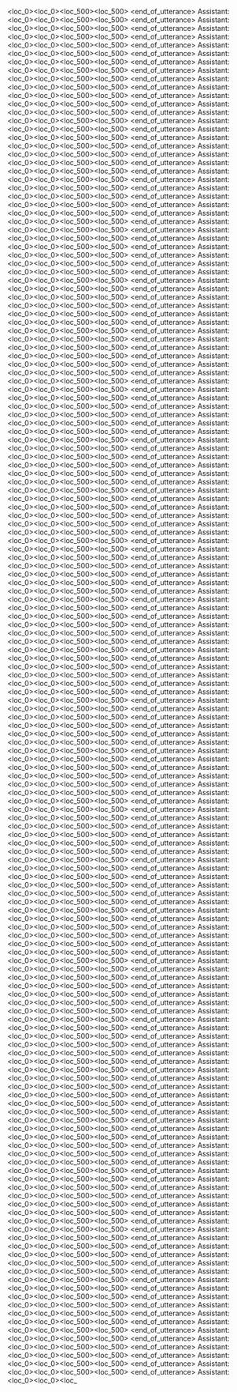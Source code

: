 <doctag><picture><loc_0><loc_0><loc_500><loc_500><other></picture>
</doctag><end_of_utterance>
Assistant: <loc_0><loc_0><loc_500><loc_500><other></picture>
</doctag><end_of_utterance>
Assistant: <loc_0><loc_0><loc_500><loc_500><other>
</doctag><end_of_utterance>
Assistant: <loc_0><loc_0><loc_500><loc_500><other>
</doctag><end_of_utterance>
Assistant: <loc_0><loc_0><loc_500><loc_500><other>
</doctag><end_of_utterance>
Assistant: <loc_0><loc_0><loc_500><loc_500><other>
</doctag><end_of_utterance>
Assistant: <loc_0><loc_0><loc_500><loc_500><other>
</doctag><end_of_utterance>
Assistant: <loc_0><loc_0><loc_500><loc_500><other>
</doctag><end_of_utterance>
Assistant: <loc_0><loc_0><loc_500><loc_500><other>
</doctag><end_of_utterance>
Assistant: <loc_0><loc_0><loc_500><loc_500><other>
<end_of_utterance>
Assistant: <loc_0><loc_0><loc_500><loc_500><other>
<end_of_utterance>
Assistant: <loc_0><loc_0><loc_500><loc_500><other>
<end_of_utterance>
Assistant: <loc_0><loc_0><loc_500><loc_500><other>
<end_of_utterance>
Assistant: <loc_0><loc_0><loc_500><loc_500><other>
<end_of_utterance>
Assistant: <loc_0><loc_0><loc_500><loc_500><other>
<end_of_utterance>
Assistant: <loc_0><loc_0><loc_500><loc_500><other>
<end_of_utterance>
Assistant: <loc_0><loc_0><loc_500><loc_500><other>
<end_of_utterance>
Assistant: <loc_0><loc_0><loc_500><loc_500><other>
<end_of_utterance>
Assistant: <loc_0><loc_0><loc_500><loc_500><other>
<end_of_utterance>
Assistant: <loc_0><loc_0><loc_500><loc_500><other>
<end_of_utterance>
Assistant: <loc_0><loc_0><loc_500><loc_500><other>
<end_of_utterance>
Assistant: <loc_0><loc_0><loc_500><loc_500><other>
<end_of_utterance>
Assistant: <loc_0><loc_0><loc_500><loc_500><other>
<end_of_utterance>
Assistant: <loc_0><loc_0><loc_500><loc_500><other>
<end_of_utterance>
Assistant: <loc_0><loc_0><loc_500><loc_500><other>
<end_of_utterance>
Assistant: <loc_0><loc_0><loc_500><loc_500><other>
<end_of_utterance>
Assistant: <loc_0><loc_0><loc_500><loc_500><other>
<end_of_utterance>
Assistant: <loc_0><loc_0><loc_500><loc_500><other>
<end_of_utterance>
Assistant: <loc_0><loc_0><loc_500><loc_500><other>
<end_of_utterance>
Assistant: <loc_0><loc_0><loc_500><loc_500><other>
<end_of_utterance>
Assistant: <loc_0><loc_0><loc_500><loc_500><other>
<end_of_utterance>
Assistant: <loc_0><loc_0><loc_500><loc_500><other>
<end_of_utterance>
Assistant: <loc_0><loc_0><loc_500><loc_500><other>
<end_of_utterance>
Assistant: <loc_0><loc_0><loc_500><loc_500><other>
<end_of_utterance>
Assistant: <loc_0><loc_0><loc_500><loc_500><other>
<end_of_utterance>
Assistant: <loc_0><loc_0><loc_500><loc_500><other>
<end_of_utterance>
Assistant: <loc_0><loc_0><loc_500><loc_500><other>
<end_of_utterance>
Assistant: <loc_0><loc_0><loc_500><loc_500><other>
<end_of_utterance>
Assistant: <loc_0><loc_0><loc_500><loc_500><other>
<end_of_utterance>
Assistant: <loc_0><loc_0><loc_500><loc_500><other>
<end_of_utterance>
Assistant: <loc_0><loc_0><loc_500><loc_500><other>
<end_of_utterance>
Assistant: <loc_0><loc_0><loc_500><loc_500><other>
<end_of_utterance>
Assistant: <loc_0><loc_0><loc_500><loc_500><other>
<end_of_utterance>
Assistant: <loc_0><loc_0><loc_500><loc_500><other>
<end_of_utterance>
Assistant: <loc_0><loc_0><loc_500><loc_500><other>
<end_of_utterance>
Assistant: <loc_0><loc_0><loc_500><loc_500><other>
<end_of_utterance>
Assistant: <loc_0><loc_0><loc_500><loc_500><other>
<end_of_utterance>
Assistant: <loc_0><loc_0><loc_500><loc_500><other>
<end_of_utterance>
Assistant: <loc_0><loc_0><loc_500><loc_500><other>
<end_of_utterance>
Assistant: <loc_0><loc_0><loc_500><loc_500><other>
<end_of_utterance>
Assistant: <loc_0><loc_0><loc_500><loc_500><other>
<end_of_utterance>
Assistant: <loc_0><loc_0><loc_500><loc_500><other>
<end_of_utterance>
Assistant: <loc_0><loc_0><loc_500><loc_500><other>
<end_of_utterance>
Assistant: <loc_0><loc_0><loc_500><loc_500><other>
<end_of_utterance>
Assistant: <loc_0><loc_0><loc_500><loc_500><other>
<end_of_utterance>
Assistant: <loc_0><loc_0><loc_500><loc_500><other>
<end_of_utterance>
Assistant: <loc_0><loc_0><loc_500><loc_500><other>
<end_of_utterance>
Assistant: <loc_0><loc_0><loc_500><loc_500><other>
<end_of_utterance>
Assistant: <loc_0><loc_0><loc_500><loc_500><other>
<end_of_utterance>
Assistant: <loc_0><loc_0><loc_500><loc_500><other>
<end_of_utterance>
Assistant: <loc_0><loc_0><loc_500><loc_500><other>
<end_of_utterance>
Assistant: <loc_0><loc_0><loc_500><loc_500><other>
<end_of_utterance>
Assistant: <loc_0><loc_0><loc_500><loc_500><other>
<end_of_utterance>
Assistant: <loc_0><loc_0><loc_500><loc_500><other>
<end_of_utterance>
Assistant: <loc_0><loc_0><loc_500><loc_500><other>
<end_of_utterance>
Assistant: <loc_0><loc_0><loc_500><loc_500><other>
<end_of_utterance>
Assistant: <loc_0><loc_0><loc_500><loc_500><other>
<end_of_utterance>
Assistant: <loc_0><loc_0><loc_500><loc_500><other>
<end_of_utterance>
Assistant: <loc_0><loc_0><loc_500><loc_500><other>
<end_of_utterance>
Assistant: <loc_0><loc_0><loc_500><loc_500><other>
<end_of_utterance>
Assistant: <loc_0><loc_0><loc_500><loc_500><other>
<end_of_utterance>
Assistant: <loc_0><loc_0><loc_500><loc_500><other>
<end_of_utterance>
Assistant: <loc_0><loc_0><loc_500><loc_500><other>
<end_of_utterance>
Assistant: <loc_0><loc_0><loc_500><loc_500><other>
<end_of_utterance>
Assistant: <loc_0><loc_0><loc_500><loc_500><other>
<end_of_utterance>
Assistant: <loc_0><loc_0><loc_500><loc_500><other>
<end_of_utterance>
Assistant: <loc_0><loc_0><loc_500><loc_500><other>
<end_of_utterance>
Assistant: <loc_0><loc_0><loc_500><loc_500><other>
<end_of_utterance>
Assistant: <loc_0><loc_0><loc_500><loc_500><other>
<end_of_utterance>
Assistant: <loc_0><loc_0><loc_500><loc_500><other>
<end_of_utterance>
Assistant: <loc_0><loc_0><loc_500><loc_500><other>
<end_of_utterance>
Assistant: <loc_0><loc_0><loc_500><loc_500><other>
<end_of_utterance>
Assistant: <loc_0><loc_0><loc_500><loc_500><other>
<end_of_utterance>
Assistant: <loc_0><loc_0><loc_500><loc_500><other>
<end_of_utterance>
Assistant: <loc_0><loc_0><loc_500><loc_500><other>
<end_of_utterance>
Assistant: <loc_0><loc_0><loc_500><loc_500><other>
<end_of_utterance>
Assistant: <loc_0><loc_0><loc_500><loc_500><other>
<end_of_utterance>
Assistant: <loc_0><loc_0><loc_500><loc_500><other>
<end_of_utterance>
Assistant: <loc_0><loc_0><loc_500><loc_500><other>
<end_of_utterance>
Assistant: <loc_0><loc_0><loc_500><loc_500><other>
<end_of_utterance>
Assistant: <loc_0><loc_0><loc_500><loc_500><other>
<end_of_utterance>
Assistant: <loc_0><loc_0><loc_500><loc_500><other>
<end_of_utterance>
Assistant: <loc_0><loc_0><loc_500><loc_500><other>
<end_of_utterance>
Assistant: <loc_0><loc_0><loc_500><loc_500><other>
<end_of_utterance>
Assistant: <loc_0><loc_0><loc_500><loc_500><other>
<end_of_utterance>
Assistant: <loc_0><loc_0><loc_500><loc_500><other>
<end_of_utterance>
Assistant: <loc_0><loc_0><loc_500><loc_500><other>
<end_of_utterance>
Assistant: <loc_0><loc_0><loc_500><loc_500><other>
<end_of_utterance>
Assistant: <loc_0><loc_0><loc_500><loc_500><other>
<end_of_utterance>
Assistant: <loc_0><loc_0><loc_500><loc_500><other>
<end_of_utterance>
Assistant: <loc_0><loc_0><loc_500><loc_500><other>
<end_of_utterance>
Assistant: <loc_0><loc_0><loc_500><loc_500><other>
<end_of_utterance>
Assistant: <loc_0><loc_0><loc_500><loc_500><other>
<end_of_utterance>
Assistant: <loc_0><loc_0><loc_500><loc_500><other>
<end_of_utterance>
Assistant: <loc_0><loc_0><loc_500><loc_500><other>
<end_of_utterance>
Assistant: <loc_0><loc_0><loc_500><loc_500><other>
<end_of_utterance>
Assistant: <loc_0><loc_0><loc_500><loc_500><other>
<end_of_utterance>
Assistant: <loc_0><loc_0><loc_500><loc_500><other>
<end_of_utterance>
Assistant: <loc_0><loc_0><loc_500><loc_500><other>
<end_of_utterance>
Assistant: <loc_0><loc_0><loc_500><loc_500><other>
<end_of_utterance>
Assistant: <loc_0><loc_0><loc_500><loc_500><other>
<end_of_utterance>
Assistant: <loc_0><loc_0><loc_500><loc_500><other>
<end_of_utterance>
Assistant: <loc_0><loc_0><loc_500><loc_500><other>
<end_of_utterance>
Assistant: <loc_0><loc_0><loc_500><loc_500><other>
<end_of_utterance>
Assistant: <loc_0><loc_0><loc_500><loc_500><other>
<end_of_utterance>
Assistant: <loc_0><loc_0><loc_500><loc_500><other>
<end_of_utterance>
Assistant: <loc_0><loc_0><loc_500><loc_500><other>
<end_of_utterance>
Assistant: <loc_0><loc_0><loc_500><loc_500><other>
<end_of_utterance>
Assistant: <loc_0><loc_0><loc_500><loc_500><other>
<end_of_utterance>
Assistant: <loc_0><loc_0><loc_500><loc_500><other>
<end_of_utterance>
Assistant: <loc_0><loc_0><loc_500><loc_500><other>
<end_of_utterance>
Assistant: <loc_0><loc_0><loc_500><loc_500><other>
<end_of_utterance>
Assistant: <loc_0><loc_0><loc_500><loc_500><other>
<end_of_utterance>
Assistant: <loc_0><loc_0><loc_500><loc_500><other>
<end_of_utterance>
Assistant: <loc_0><loc_0><loc_500><loc_500><other>
<end_of_utterance>
Assistant: <loc_0><loc_0><loc_500><loc_500><other>
<end_of_utterance>
Assistant: <loc_0><loc_0><loc_500><loc_500><other>
<end_of_utterance>
Assistant: <loc_0><loc_0><loc_500><loc_500><other>
<end_of_utterance>
Assistant: <loc_0><loc_0><loc_500><loc_500><other>
<end_of_utterance>
Assistant: <loc_0><loc_0><loc_500><loc_500><other>
<end_of_utterance>
Assistant: <loc_0><loc_0><loc_500><loc_500><other>
<end_of_utterance>
Assistant: <loc_0><loc_0><loc_500><loc_500><other>
<end_of_utterance>
Assistant: <loc_0><loc_0><loc_500><loc_500><other>
<end_of_utterance>
Assistant: <loc_0><loc_0><loc_500><loc_500><other>
<end_of_utterance>
Assistant: <loc_0><loc_0><loc_500><loc_500><other>
<end_of_utterance>
Assistant: <loc_0><loc_0><loc_500><loc_500><other>
<end_of_utterance>
Assistant: <loc_0><loc_0><loc_500><loc_500><other>
<end_of_utterance>
Assistant: <loc_0><loc_0><loc_500><loc_500><other>
<end_of_utterance>
Assistant: <loc_0><loc_0><loc_500><loc_500><other>
<end_of_utterance>
Assistant: <loc_0><loc_0><loc_500><loc_500><other>
<end_of_utterance>
Assistant: <loc_0><loc_0><loc_500><loc_500><other>
<end_of_utterance>
Assistant: <loc_0><loc_0><loc_500><loc_500><other>
<end_of_utterance>
Assistant: <loc_0><loc_0><loc_500><loc_500><other>
<end_of_utterance>
Assistant: <loc_0><loc_0><loc_500><loc_500><other>
<end_of_utterance>
Assistant: <loc_0><loc_0><loc_500><loc_500><other>
<end_of_utterance>
Assistant: <loc_0><loc_0><loc_500><loc_500><other>
<end_of_utterance>
Assistant: <loc_0><loc_0><loc_500><loc_500><other>
<end_of_utterance>
Assistant: <loc_0><loc_0><loc_500><loc_500><other>
<end_of_utterance>
Assistant: <loc_0><loc_0><loc_500><loc_500><other>
<end_of_utterance>
Assistant: <loc_0><loc_0><loc_500><loc_500><other>
<end_of_utterance>
Assistant: <loc_0><loc_0><loc_500><loc_500><other>
<end_of_utterance>
Assistant: <loc_0><loc_0><loc_500><loc_500><other>
<end_of_utterance>
Assistant: <loc_0><loc_0><loc_500><loc_500><other>
<end_of_utterance>
Assistant: <loc_0><loc_0><loc_500><loc_500><other>
<end_of_utterance>
Assistant: <loc_0><loc_0><loc_500><loc_500><other>
<end_of_utterance>
Assistant: <loc_0><loc_0><loc_500><loc_500><other>
<end_of_utterance>
Assistant: <loc_0><loc_0><loc_500><loc_500><other>
<end_of_utterance>
Assistant: <loc_0><loc_0><loc_500><loc_500><other>
<end_of_utterance>
Assistant: <loc_0><loc_0><loc_500><loc_500><other>
<end_of_utterance>
Assistant: <loc_0><loc_0><loc_500><loc_500><other>
<end_of_utterance>
Assistant: <loc_0><loc_0><loc_500><loc_500><other>
<end_of_utterance>
Assistant: <loc_0><loc_0><loc_500><loc_500><other>
<end_of_utterance>
Assistant: <loc_0><loc_0><loc_500><loc_500><other>
<end_of_utterance>
Assistant: <loc_0><loc_0><loc_